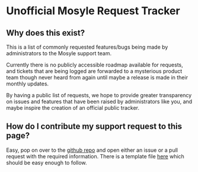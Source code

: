 # Unofficial Mosyle Request Tracker

## Why does this exist?

This is a list of commonly requested features/bugs being made by administrators to the Mosyle support team.

Currently there is no publicly accessible roadmap available for requests, and tickets that are being logged are forwarded to a mysterious product team though never heard from again until maybe a release is made in their monthly updates.

By having a public list of requests, we hope to provide greater transparency on issues and features that have been raised by administrators like you, and maybe inspire the creation of an official public tracker.

## How do I contribute my support request to this page?

Easy, pop on over to the [github repo](https://github.com/BiosPlus/mosyle-request-list) and open either an issue or a pull request with the required information. There is a template file [here](https://github.com/BiosPlus/mosyle-request-list/blob/main/docs/templates/template.md?plain=1) which should be easy enough to follow.
